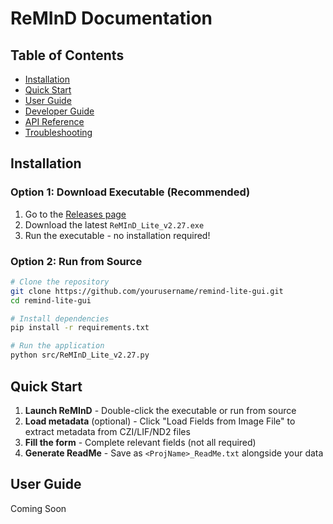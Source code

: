 # ReMInD Documentation

## Table of Contents
- [Installation](#installation)
- [Quick Start](#quick-start)
- [User Guide](#user-guide)
- [Developer Guide](#developer-guide)
- [API Reference](#api-reference)
- [Troubleshooting](#troubleshooting)

## Installation

### Option 1: Download Executable (Recommended)
1. Go to the [Releases page](https://github.com/yourusername/remind-lite-gui/releases)
2. Download the latest `ReMInD_Lite_v2.27.exe`
3. Run the executable - no installation required!

### Option 2: Run from Source
```bash
# Clone the repository
git clone https://github.com/yourusername/remind-lite-gui.git
cd remind-lite-gui

# Install dependencies
pip install -r requirements.txt

# Run the application
python src/ReMInD_Lite_v2.27.py
```

## Quick Start

1. **Launch ReMInD** - Double-click the executable or run from source
2. **Load metadata** (optional) - Click "Load Fields from Image File" to extract metadata from CZI/LIF/ND2 files
3. **Fill the form** - Complete relevant fields (not all required)
4. **Generate ReadMe** - Save as `<ProjName>_ReadMe.txt` alongside your data

## User Guide

Coming Soon

